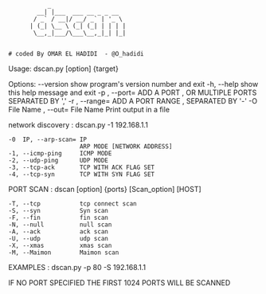                _                     
            __| |___  ___ __ _ _ __  
           / _` / __|/ __/ _` | '_ \ 
          | (_| \__ \ (_| (_| | | | |
           \__,_|___/\___\__,_|_| |_|
                                     

	# coded By OMAR EL HADIDI  - @O_hadidi
Usage: dscan.py [option] {target}

Options:
  --version             show program's version number and exit
  -h, --help            show this help message and exit
  -p  , --port=         ADD A PORT , OR MULTIPLE PORTS SEPARATED BY ','
  -r  , --range=        ADD A PORT RANGE , SEPARATED BY '-'
  -O  File Name , --out= File Name 
                        Print output in a file

  network discovery :
    dscan.py -1 192.168.1.1

    -0  IP, --arp-scan= IP
                        ARP MODE [NETWORK ADDRESS]
    -1, --icmp-ping     ICMP MODE
    -2, --udp-ping      UDP MODE
    -3, --tcp-ack       TCP WITH ACK FLAG SET
    -4, --tcp-syn       TCP WITH SYN FLAG SET

  PORT SCAN :
    dscan [option] {ports} [Scan_option] [HOST]

    -T, --tcp           tcp connect scan
    -S, --syn           Syn scan
    -F, --fin           fin scan
    -N, --null          null scan
    -A, --ack           ack scan
    -U, --udp           udp scan
    -X, --xmas          xmas scan
    -M, --Maimon        Maimon scan

  EXAMPLES :
    dscan.py -p 80 -S 192.168.1.1

IF NO PORT SPECIFIED THE FIRST 1024 PORTS WILL BE SCANNED
